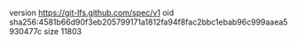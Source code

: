 version https://git-lfs.github.com/spec/v1
oid sha256:4581b66d90f3eb205799171a1812fa94f8fac2bbc1ebab96c999aaea5930477c
size 11803
